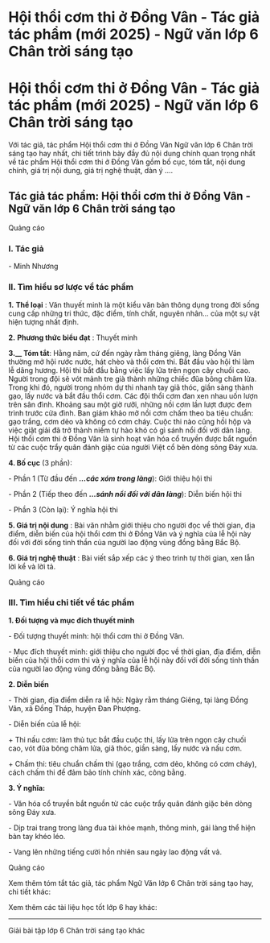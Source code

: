 # Hội thổi cơm thi ở Đồng Vân - Tác giả tác phẩm (mới 2025) - Ngữ văn lớp 6 Chân trời sáng tạo

# Hội thổi cơm thi ở Đồng Vân - Tác giả tác phẩm (mới 2025) - Ngữ văn lớp 6 Chân trời sáng tạo

Với tác giả, tác phẩm Hội thổi cơm thi ở Đồng Vân Ngữ văn lớp 6 Chân trời sáng tạo hay nhất, chi tiết trình bày đầy đủ nội dung chính quan trọng nhất về tác phẩm Hội thổi cơm thi ở Đồng Vân gồm bố cục, tóm tắt, nội dung chính, giá trị nội dung, giá trị nghệ thuật, dàn ý ....

## Tác giả tác phẩm: Hội thổi cơm thi ở Đồng Vân - Ngữ văn lớp 6 Chân trời sáng tạo

Quảng cáo

### **I. Tác giả**

\- Minh Nhương

### **II. Tìm hiểu sơ lược về tác phẩm**

**1.** **Thể loại** : Văn thuyết minh là một kiểu văn bản thông dụng trong đời sống cung cấp những tri thức, đặc điểm, tính chất, nguyên nhân… của một sự vật hiện tượng nhất định.

**2.** **Phương thức biểu đạt** : Thuyết minh

**3.__ Tóm tắt**: Hằng năm, cứ đến ngày rằm tháng giêng, làng Đồng Vân thường mở hội rước nước, hát chèo và thổi cơm thi. Bắt đầu vào hội thi làm lễ dâng hương. Hội thi bắt đầu bằng việc lấy lửa trên ngọn cây chuối cao. Người trong đội sẽ vót mảnh tre già thành những chiếc đũa bông châm lửa. Trong khi đó, người trong nhóm dự thi nhanh tay giã thóc, giần sàng thành gạo, lấy nước và bắt đầu thổi cơm. Các đội thổi cơm đan xen nhau uốn lượn trên sân đình. Khoảng sau một giờ rưỡi, những nồi cơm lần lượt được đem trình trước cửa đình. Ban giám khảo mở nồi cơm chấm theo ba tiêu chuẩn: gạo trắng, cơm dẻo và không có cơm cháy. Cuộc thi nào cũng hồi hộp và việc giật giải đã trở thành niềm tự hào khó có gì sánh nổi đối với dân làng. Hội thổi cơm thi ở Đồng Vân là sinh hoạt văn hóa cổ truyền được bắt nguồn từ các cuộc trẩy quân đánh giặc của người Việt cổ bên dòng sông Đáy xưa.

**4\. Bố cục** (3 phần): 

\- Phần 1 (Từ đầu đến **_...các xóm trong làng_**): Giới thiệu hội thi

\- Phần 2 (Tiếp theo đến **_…sánh nổi đối với dân làng_**): Diễn biến hội thi

\- Phần 3 (Còn lại): Ý nghĩa hội thi

**5\. Giá trị nội dung** : Bài văn nhằm giới thiệu cho người đọc về thời gian, địa điểm, diễn biến của hội thổi cơm thi ở Đồng Vân và ý nghĩa của lễ hội này đối với đời sống tinh thần của người lao động vùng đồng bằng Bắc Bộ.

**6\. Giá trị nghệ thuật** : Bài viết sắp xếp các ý theo trình tự thời gian, xen lẫn lời kể và lời tả.

Quảng cáo

### **III. Tìm hiểu chi tiết về tác phẩm**

**1\. Đối tượng và mục đích thuyết minh**

\- Đối tượng thuyết minh: hội thổi cơm thi ở Đồng Vân.

\- Mục đích thuyết minh: giới thiệu cho người đọc về thời gian, địa điểm, diễn biến của hội thổi cơm thi và ý nghĩa của lễ hội này đối với đời sống tinh thần của người lao động vùng đồng bằng Bắc Bộ.

**2\. Diễn biến**

\- Thời gian, địa điểm diễn ra lễ hội: Ngày rằm tháng Giêng, tại làng Đồng Vân, xã Đồng Tháp, huyện Đan Phượng.

\- Diễn biến của lễ hội:

\+ Thi nấu cơm: làm thủ tục bắt đầu cuộc thi, lấy lửa trên ngọn cây chuối cao, vót đũa bông châm lửa, giã thóc, giần sàng, lấy nước và nấu cơm.

\+ Chấm thi: tiêu chuẩn chấm thi (gạo trắng, cơm dẻo, không có cơm cháy), cách chấm thi để đảm bảo tính chính xác, công bằng.

**3\. Ý nghĩa:**

\- Văn hóa cổ truyền bắt nguồn từ các cuộc trẩy quân đánh giặc bên dòng sông Đáy xưa.

\- Dịp trai trang trong làng đua tài khỏe mạnh, thông minh, gái làng thể hiện bàn tay khéo léo.

\- Vang lên những tiếng cười hồn nhiên sau ngày lao động vất vả.

Quảng cáo

Xem thêm tóm tắt tác giả, tác phẩm Ngữ Văn lớp 6 Chân trời sáng tạo hay, chi tiết khác:

Xem thêm các tài liệu học tốt lớp 6 hay khác:

* * *

Giải bài tập lớp 6 Chân trời sáng tạo khác

